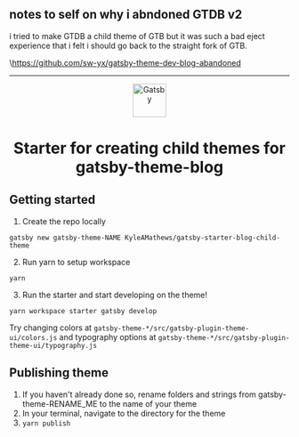 ## notes to self on why i abndoned GTDB v2

i tried to make GTDB a child theme of GTB but it was such a bad eject experience that i felt i should go back to the straight fork of GTB.

\https://github.com/sw-yx/gatsby-theme-dev-blog-abandoned

---

<p align="center">
  <a href="https://www.gatsbyjs.org">
    <img alt="Gatsby" src="https://www.gatsbyjs.org/monogram.svg" width="60" />
  </a>
</p>
<h1 align="center">
  Starter for creating child themes for gatsby-theme-blog
</h1>

## Getting started

1. Create the repo locally

`gatsby new gatsby-theme-NAME KyleAMathews/gatsby-starter-blog-child-theme`

2. Run yarn to setup workspace

`yarn`

3. Run the starter and start developing on the theme!

`yarn workspace starter gatsby develop`

Try changing colors at `gatsby-theme-*/src/gatsby-plugin-theme-ui/colors.js` and typography options at `gatsby-theme-*/src/gatsby-plugin-theme-ui/typography.js`

## Publishing theme

1. If you haven't already done so, rename folders and strings from gatsby-theme-RENAME_ME to the name of your theme
2. In your terminal, navigate to the directory for the theme
3. `yarn publish`
